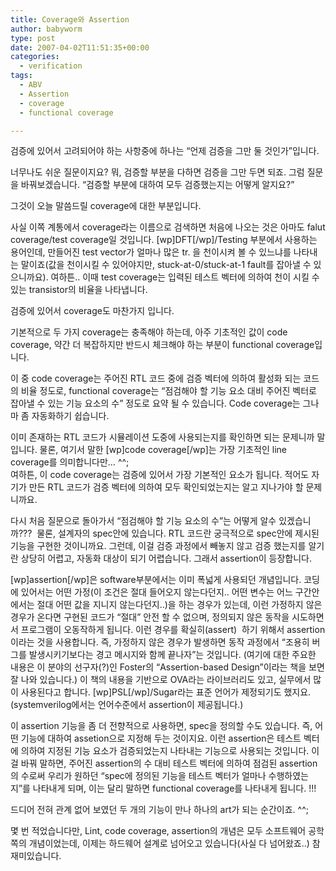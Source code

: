 ```yaml
---
title: Coverage와 Assertion
author: babyworm
type: post
date: 2007-04-02T11:51:35+00:00
categories:
  - verification
tags:
  - ABV
  - Assertion
  - coverage
  - functional coverage

---
```

검증에 있어서 고려되어야 하는 사항중에 하나는 &#8220;언제 검증을 그만 둘 것인가&#8221;입니다. 

  


너무나도 쉬운 질문이지요? 뭐, 검증할 부분을 다하면 검증을 그만 두면 되죠. 그럼 질문을 바꿔보겠습니다. &#8220;검증할 부분에 대하여 모두 검증했는지는 어떻게 알지요?&#8221; 

  


그것이 오늘 말씀드릴 coverage에 대한 부분입니다. 

  


사실 이쪽 계통에서 coverage라는 이름으로 검색하면 처음에 나오는 것은 아마도 falut coverage/test coverage일 것입니다. [wp]DFT[/wp]/Testing 부분에서 사용하는 용어인데, 만들어진 test vector가 얼마나 많은 tr. 을 천이시켜 볼 수 있느냐를 나타내는 말이죠(값을 천이시킬 수 있어야지만, stuck-at-0/stuck-at-1 fault를 잡아낼 수 있으니까요). 여하튼.. 이때 test coverage는 입력된 테스트 벡터에 의하여 천이 시킬 수 있는 transistor의 비율을 나타냅니다. 

  


검증에 있어서 coverage도 마찬가지 입니다. 

  


기본적으로 두 가지 coverage는 충족해야 하는데, 아주 기초적인 값이 code coverage, 약간 더 복잡하지만 반드시 체크해야 하는 부분이 functional coverage입니다. 

  


이 중 code coverage는 주어진 RTL 코드 중에 검증 벡터에 의하여 활성화 되는 코드의 비율 정도로, functional coverage는 &#8220;점검해야 할 기능 요소 대비 주어진 벡터로 잡아낼 수 있는 기능 요소의 수&#8221; 정도로 요약 될 수 있습니다. Code coverage는 그나마 좀 자동화하기 쉽습니다. 

  


이미 존재하는 RTL 코드가 시뮬레이션 도중에 사용되는지를 확인하면 되는 문제니까 말입니다. 물론, 여기서 말한 [wp]code coverage[/wp]는 가장 기초적인 line coverage를 의미합니다만&#8230; ^^;  
여하튼, 이 code coverage는 검증에 있어서 가장 기본적인 요소가 됩니다. 적어도 자기가 만든 RTL 코드가 검증 벡터에 의하여 모두 확인되었는지는 알고 지나가야 할 문제니까요. &nbsp;

  


다시 처음 질문으로 돌아가서 &#8220;점검해야 할 기능 요소의 수&#8221;는 어떻게 알수 있겠습니까???&nbsp; 물론, 설계자의 spec안에 있습니다. RTL 코드란 궁극적으로 spec안에 제시된 기능을 구현한 것이니까요. 그런데, 이걸 검증 과정에서 빼놓지 않고 검증 했는지를 알기란 상당히 어렵고, 자동화 대상이 되기 어렵습니다. 그래서 assertion이 등장합니다. 

  


[wp]assertion[/wp]은 software부분에서는 이미 폭넓게 사용되던 개념입니다. 코딩에 있어서는 어떤 가정(이 조건은 절대 들어오지 않는다던지.. 어떤 변수는 어느 구간안에서는 절대 어떤 값을 지니지 않는다던지..)을 하는 경우가 있는데, 이런 가정하지 않은 경우가 온다면 구현된 코드가 &#8220;절대&#8221; 안전 할 수 없으며, 정의되지 않은 동작을 시도하면서 프로그램이 오동작하게 됩니다. 이런 경우를 확실히(assert)&nbsp; 하기 위해서 assertion이라는 것을 사용합니다. 즉, 가정하지 않은 경우가 발생하면 동작 과정에서 &#8220;조용히 버그를 발생시키기보다는 경고 메시지와 함께 끝나자&#8221;는 것입니다. (여기에 대한 주요한 내용은 이 분야의 선구자(?)인 Foster의 &#8220;Assertion-based Design&#8221;이라는 책을 보면 잘 나와 있습니다.) 이 책의 내용을 기반으로 OVA라는 라이브러리도 있고, 실무에서 많이 사용된다고 합니다. [wp]PSL[/wp]/Sugar라는 표준 언어가 제정되기도 했지요. (systemverilog에서는 언어수준에서 assertion이 제공됩니다.)

  


이 assertion 기능을 좀 더 전향적으로 사용하면, spec을 정의할 수도 있습니다. 즉, 어떤 기능에 대하여 assetion으로 지정해 두는 것이지요. 이런 assertion은 테스트 벡터에 의하여 지정된 기능 요소가 검증되었는지 나타내는 기능으로 사용되는 것입니다. 이걸 바꿔 말하면, 주어진 assertion의 수 대비 테스트 벡터에 의하여 점검된 assertion의 수로써 우리가 원하던 &#8220;spec에 정의된 기능을 테스트 벡터가 얼마나 수행하였는지&#8221;를 나타내게 되며, 이는 달리 말하면 functional coverage를 나타내게 됩니다. !!!

  


드디어 전혀 관계 없어 보였던 두 개의 기능이 만나 하나의 art가 되는 순간이죠. ^^;

  


몇 번 적었습니다만, Lint, code coverage, assertion의 개념은 모두 소프트웨어 공학쪽의 개념이었는데, 이제는 하드웨어 설계로 넘어오고 있습니다(사실 다 넘어왔죠..) 참 재미있습니다.